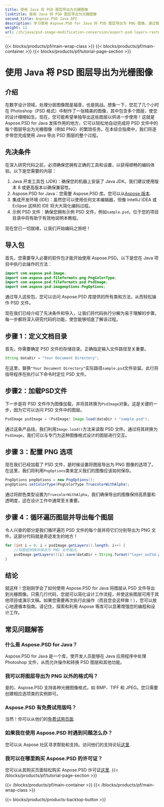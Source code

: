 ```yaml
---
title: 使用 Java 将 PSD 图层导出为光栅图像
linktitle: 使用 Java 将 PSD 图层导出为光栅图像
second_title: Aspose.PSD Java API
description: 学习使用 Aspose.PSD for Java 将 PSD 图层导出为 PNG 图像。通过我们详细的分步教程解锁无缝文件操作。
weight: 12
url: /zh/java/psd-image-modification-conversion/export-psd-layers-raster-images/
---
```


{{< blocks/products/pf/main-wrap-class >}}
{{< blocks/products/pf/main-container >}}
{{< blocks/products/pf/tutorial-page-section >}}

# 使用 Java 将 PSD 图层导出为光栅图像

## 介绍

在数字设计领域，处理分层图像既是福音，也是挑战。想象一下，您花了几个小时在 Photoshop（PSD 格式）中制作了一张精美的图像，其中包含多个图层，使您的设计栩栩如生。现在，您可能希望单独导出这些图层以供进一步使用！这就是 Aspose.PSD for Java 发挥作用的地方，它可以轻松地自动完成将 PSD 文件中的每个图层导出为光栅图像（例如 PNG）的繁琐任务。在本综合指南中，我们将逐步带您完成使用 Java 导出 PSD 图层的整个过程。

## 先决条件

在深入研究代码之前，必须确保您拥有正确的工具和设置，以获得顺畅的编码体验。以下是您需要的内容：

1. Java 开发工具包 (JDK)：确保您的机器上安装了 Java JDK。我们建议使用版本 8 或更高版本以确保兼容性。
2.  Aspose.PSD for Java：您需要 Aspose.PSD 库。您可以从[Aspose 版本](https://releases.aspose.com/psd/java/). 
3. 集成开发环境 (IDE)：虽然您可以使用任何文本编辑器，但像 IntelliJ IDEA 或 Eclipse 这样的 IDE 将大大简化编码过程。
4. 示例 PSD 文件：确保您拥有示例 PSD 文件，例如`sample.psd`，位于您的项目目录中将有助于有效地说明本教程。

现在您已一切就绪，让我们开始编码之旅吧！

## 导入包

首先，您需要导入必要的软件包才能开始使用 Aspose.PSD。以下是您在 Java 项目中执行此操作的方法：

```java
import com.aspose.psd.Image;
import com.aspose.psd.fileformats.png.PngColorType;
import com.aspose.psd.fileformats.psd.PsdImage;
import com.aspose.psd.imageoptions.PngOptions;
```

通过导入这些包，您可以访问 Aspose.PSD 库提供的所有类和方法，从而轻松操作 PSD 文件。

现在我们已经介绍了先决条件和导入，让我们将代码执行分解为易于理解的步骤。每一步都将深入研究代码的功能，使您能够彻底了解该过程。

## 步骤 1：定义文档目录

首先，你需要确定 PSD 文件的存储目录。正确指定输入文件路径至关重要。

```java
String dataDir = "Your Document Directory";
```

在这里，替换`"Your Document Directory"`实际路径`sample.psd`文件驻留。此行将指导程序在执行以下命令时定位 PSD 文件。

## 步骤2：加载PSD文件

下一步是将 PSD 文件作为图像加载，并将其转换为`PsdImage`对象。这是关键的一步，因为它可以访问 PSD 文件中的图层。

```java
PsdImage psdImage = (PsdImage) Image.load(dataDir + "sample.psd");
```

通过这条产品线，我们利用`Image.load()`方法来读取 PSD 文件。通过将其转换为`PsdImage`，我们可以与专门为这种图像格式设计的图层进行交互。

## 步骤 3：配置 PNG 选项

现在我们已经加载了 PSD 文件，是时候设置将图层导出为 PNG 图像的选项了。在这里，我们将利用`PngOptions`类来定义我们的图像应该如何保存。

```java
PngOptions pngOptions = new PngOptions();
pngOptions.setColorType(PngColorType.TruecolorWithAlpha);
```

通过将颜色类型设置为`TruecolorWithAlpha`，我们确保导出的图像保持高质量和透明度，这在设计工作中通常至关重要。

## 步骤 4：循环遍历图层并导出每个图层

令人兴奋的部分是我们循环遍历 PSD 文件的每个层并将它们分别导出为 PNG 文件。这部分代码就是奇迹发生的地方！

```java
for (int i = 0; i < psdImage.getLayers().length; i++) {
    //将图层转换并保存为 PNG 文件格式。
    psdImage.getLayers()[i].save(dataDir + String.format("layer_out%d.png", i + 1), pngOptions);
}
```

## 结论

就这样！您刚刚学会了如何使用 Aspose.PSD for Java 将图层从 PSD 文件导出到光栅图像。只需几行代码，您就可以简化设计工作流程，并使这些图层可用于其他项目或演示文稿。如果您需要再次执行此操作（而且您会这样做！），您可以放心地遵循本指南。请记住，探索和利用 Aspose 等库可以显著增强您的编程和设计工作。

## 常见问题解答

### 什么是 Aspose.PSD for Java？
Aspose.PSD for Java 是一个库，使开发人员能够在 Java 应用程序中处理 Photoshop 文件，从而允许操作和转换 PSD 图层和其他功能。

### 我可以将图层导出为 PNG 以外的格式吗？
是的，Aspose.PSD 支持各种光栅图像格式，如 BMP、TIFF 和 JPEG。您只需要创建相应选项类的实例即可。

### Aspose.PSD 有免费试用版吗？
当然！你可以从他们的[免费试用页面](https://releases.aspose.com/).

### 如果我在使用 Aspose.PSD 时遇到问题怎么办？
您可以从 Aspose 社区寻求帮助和支持。访问他们的支持论坛[这里](https://forum.aspose.com/c/psd/34).

### 我可以在哪里购买 Aspose.PSD 的许可证？
您可以从其购买页面轻松购买 Aspose.PSD 许可证[这里](https://purchase.aspose.com/buy).
{{< /blocks/products/pf/tutorial-page-section >}}

{{< /blocks/products/pf/main-container >}}
{{< /blocks/products/pf/main-wrap-class >}}

{{< blocks/products/products-backtop-button >}}
